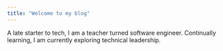 ```yaml
---
title: "Welcome to my blog"
---
```


A late starter to tech, I am a teacher turned software engineer.  Continually learning, I am currently exploring technical leadership.
